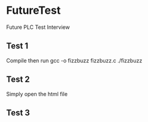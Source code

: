 # FutureTest
Future PLC Test Interview


## Test 1
Compile then run
gcc -o fizzbuzz fizzbuzz.c
./fizzbuzz

## Test 2
Simply open the html file

## Test 3